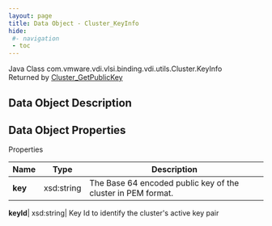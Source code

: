 ```yaml
---
layout: page
title: Data Object - Cluster_KeyInfo
hide:
 #- navigation
 - toc
---
```






Java Class
    com.vmware.vdi.vlsi.binding.vdi.utils.Cluster.KeyInfo  
Returned by
     [Cluster_GetPublicKey](vdi.utils.Cluster.md#getPublicKey)  

## Data Object Description 

## Data Object Properties

Properties

Name |  Type |  Description   
---|---|---  
**key**|  xsd:string|  The Base 64 encoded public key of the cluster in PEM format.   
  
**keyId**|  xsd:string|  Key Id to identify the cluster's active key pair   
  
  
  

  
  

